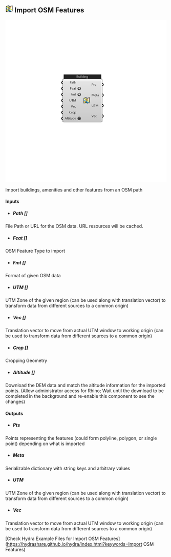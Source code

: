 ## ![](../../images/icons/Import_OSM_Features.png) Import OSM Features

![](../../images/components/Import_OSM_Features.png)

Import buildings, amenities and other features from an OSM path

#### Inputs
* ##### Path []
File Path or URL for the OSM data. URL resources will be cached.
* ##### Feat []
OSM Feature Type to import
* ##### Fmt []
Format of given OSM data
* ##### UTM []
UTM Zone of the given region (can be used along with translation vector) to transform data from different sources to a common origin)
* ##### Vec []
Translation vector to move from actual UTM window to working origin (can be used to transform data from different sources to a common origin)
* ##### Crop []
Cropping Geometry
* ##### Altitude []
Download the DEM data and match the altitude information for the imported points. (Allow administrator access for Rhino; Wait until the download to be completed in the background and re-enable this component to see the changes)

#### Outputs
* ##### Pts
Points representing the features (could form polyline, polygon, or single point) depending on what is imported
* ##### Meta
Serializable dictionary with string keys and arbitrary values
* ##### UTM
UTM Zone of the given region (can be used along with translation vector) to transform data from different sources to a common origin)
* ##### Vec
Translation vector to move from actual UTM window to working origin (can be used to transform data from different sources to a common origin)


[Check Hydra Example Files for Import OSM Features](https://hydrashare.github.io/hydra/index.html?keywords=Import OSM Features)